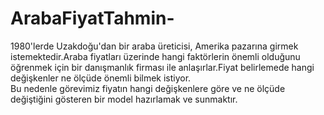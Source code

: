 # ArabaFiyatTahmin-
1980'lerde Uzakdoğu'dan bir araba üreticisi, Amerika pazarına girmek istemektedir.Araba fiyatları üzerinde hangi faktörlerin önemli olduğunu öğrenmek için bir danışmanlık firması ile anlaşırlar.Fiyat belirlemede hangi değişkenler ne ölçüde önemli bilmek istiyor.  
Bu nedenle görevimiz fiyatın hangi değişkenlere göre ve ne ölçüde değiştiğini gösteren bir model hazırlamak ve sunmaktır.

